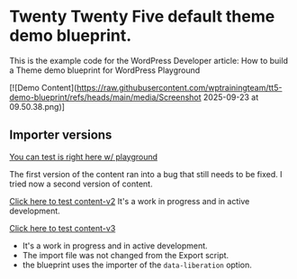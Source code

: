 # Twenty Twenty Five default theme demo blueprint. 

This is the example code for the WordPress Developer article: How to build a Theme demo blueprint for WordPress Playground

 
[![Demo Content](https://raw.githubusercontent.com/wptrainingteam/tt5-demo-blueprint/refs/heads/main/media/Screenshot 2025-09-23 at 09.50.38.png)]

## Importer versions

[You can test is right here w/ playground](https://playground.wordpress.net/?blueprint-url=https://raw.githubusercontent.com/wptrainingteam/tt5-demo-blueprint/main/blueprint.json)

The first version of  the content ran into a bug that still needs to be fixed. 
I tried now a second version of content. 

[Click here to test content-v2](https://playground.wordpress.net/?blueprint-url=https://raw.githubusercontent.com/wptrainingteam/tt5-demo-blueprint/main/blueprint-v2.json)
It's a work in progress and in active development. 

[Click here to test content-v3](https://playground.wordpress.net/?blueprint-url=https://raw.githubusercontent.com/wptrainingteam/tt5-demo-blueprint/main/blueprint-v3.json)
- It's a work in progress and in active development. 
- The import file was not changed from the Export script. 
- the blueprint uses the importer of the ``data-liberation`` option. 

